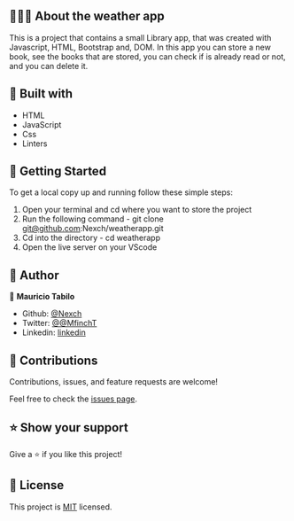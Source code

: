 ## 👩🏼‍💻 About the weather app

This is a project that contains a small Library app, that was created with Javascript, HTML, Bootstrap and, DOM. In this app you can store a new book, see the books that are stored, you can check if is already read or not, and you can delete it.

## 🔧 Built with

- HTML
- JavaScript
- Css
- Linters




## 🤖 Getting Started

To get a local copy up and running follow these simple steps:

1. Open your terminal and cd where you want to store the project
2. Run the following command - git clone git@github.com:Nexch/weatherapp.git
3. Cd into the directory - cd weatherapp
4. Open the live server on your VScode


## 👥 Author

👤 **Mauricio Tabilo**

- Github: [@Nexch](https://github.com/Nexch)
- Twitter: [@@MfinchT](https://twitter.com/MfinchT)
- Linkedin: [linkedin](https://www.linkedin.com/in/Nexch)


## 🤝 Contributions

Contributions, issues, and feature requests are welcome!

Feel free to check the [issues page](https://github.com/Nexch/weatherapp/issues).


## ⭐ Show your support

Give a ⭐️ if you like this project!


## 📝 License

This project is [MIT](https://opensource.org/licenses/MIT) licensed.
